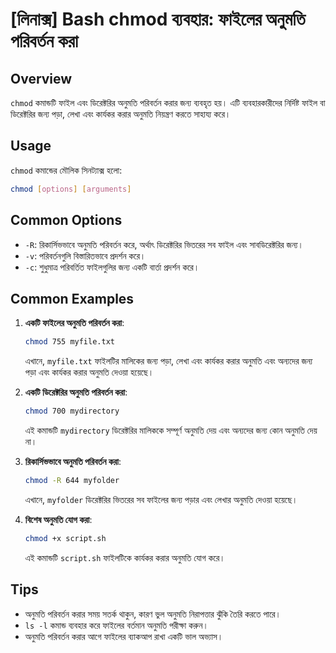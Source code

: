 # [লিনাক্স] Bash chmod ব্যবহার: ফাইলের অনুমতি পরিবর্তন করা

## Overview
`chmod` কমান্ডটি ফাইল এবং ডিরেক্টরির অনুমতি পরিবর্তন করার জন্য ব্যবহৃত হয়। এটি ব্যবহারকারীদের নির্দিষ্ট ফাইল বা ডিরেক্টরির জন্য পড়া, লেখা এবং কার্যকর করার অনুমতি নিয়ন্ত্রণ করতে সাহায্য করে।

## Usage
`chmod` কমান্ডের মৌলিক সিনট্যাক্স হলো:

```bash
chmod [options] [arguments]
```

## Common Options
- `-R`: রিকার্সিভভাবে অনুমতি পরিবর্তন করে, অর্থাৎ ডিরেক্টরির ভিতরের সব ফাইল এবং সাবডিরেক্টরির জন্য।
- `-v`: পরিবর্তনগুলি বিস্তারিতভাবে প্রদর্শন করে।
- `-c`: শুধুমাত্র পরিবর্তিত ফাইলগুলির জন্য একটি বার্তা প্রদর্শন করে।

## Common Examples
1. **একটি ফাইলের অনুমতি পরিবর্তন করা**:
   ```bash
   chmod 755 myfile.txt
   ```
   এখানে, `myfile.txt` ফাইলটির মালিকের জন্য পড়া, লেখা এবং কার্যকর করার অনুমতি এবং অন্যদের জন্য পড়া এবং কার্যকর করার অনুমতি দেওয়া হয়েছে।

2. **একটি ডিরেক্টরির অনুমতি পরিবর্তন করা**:
   ```bash
   chmod 700 mydirectory
   ```
   এই কমান্ডটি `mydirectory` ডিরেক্টরির মালিককে সম্পূর্ণ অনুমতি দেয় এবং অন্যদের জন্য কোন অনুমতি দেয় না।

3. **রিকার্সিভভাবে অনুমতি পরিবর্তন করা**:
   ```bash
   chmod -R 644 myfolder
   ```
   এখানে, `myfolder` ডিরেক্টরির ভিতরের সব ফাইলের জন্য পড়ার এবং লেখার অনুমতি দেওয়া হয়েছে।

4. **বিশেষ অনুমতি যোগ করা**:
   ```bash
   chmod +x script.sh
   ```
   এই কমান্ডটি `script.sh` ফাইলটিকে কার্যকর করার অনুমতি যোগ করে।

## Tips
- অনুমতি পরিবর্তন করার সময় সতর্ক থাকুন, কারণ ভুল অনুমতি নিরাপত্তার ঝুঁকি তৈরি করতে পারে।
- `ls -l` কমান্ড ব্যবহার করে ফাইলের বর্তমান অনুমতি পরীক্ষা করুন।
- অনুমতি পরিবর্তন করার আগে ফাইলের ব্যাকআপ রাখা একটি ভাল অভ্যাস।